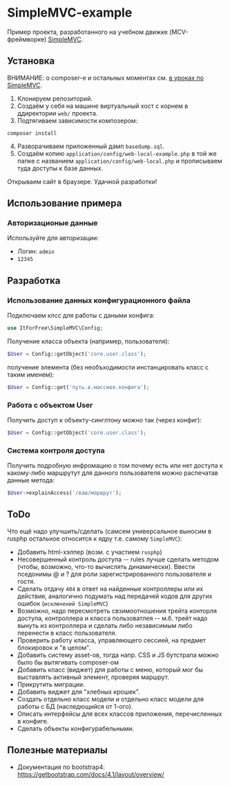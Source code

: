 # SimpleMVC-example

Пример проекта, разработанного на учебном движке (MCV-фреймворке) [SimpleMVC](https://github.com/it-for-free/SimpleMVC).


## Установка
ВНИМАНИЕ: о composer-е и остальных моментах см. [в уроках по SimpleMVC](http://fkn.ktu10.com/?q=node/9429).

1. Клонируем репозиторий.
2. Создаём у себя на машине виртуальный хост с корнем в ддиректории `web/` проекта.
3. Подтягиваем зависимости композером:
``` 
composer install
```
4. Разворачиваем  приложенный дамп `basedump.sql`.
5. Создаём копию `application/config/web-local-example.php` в той же папке с названием `application/config/web-local.php` 
  и прописываем туда доступы к базе данных.

Открываем сайт в браузере. Удачной разработки!

## Использование примера

### Авторизационые данные

Используйте для авторизации:

* Логин: `admin`
* `12345`


## Разработка

### Использование данных конфигурационного файла

Подключаем клсс для работы с даными конфига:

```php
use ItForFree\SimpleMVC\Config;
```

Получение класса объекта (например, пользователя):

```php
$User = Config::getObject('core.user.class');
```
получение элемента (без необъходимости инстанцировать класс с таким именем):

```php
$User = Config::get('путь.в.массиве.конфига');
```

### Работа с объектом User

Получить доступ к объекту-синглтону можно так (через конфиг):

```php
$User = Config::getObject('core.user.class');
```

### Система контроля доступа

Получить подробную инфромацию о том почему есть или нет доступа к какому-либо  маршрутут для данного пользователя можно распечатав данные метода:
```php
$User->explainAccess('/ваш/маршрут');
```

## ToDo

Что ещё надо улучшить/сделать (самсем универсальное выносим в rusphp остальное относится к ядру т.е. самому `SimpleMVC`):

* Добавить html-хэлпер (возм. с участием `rusphp`)
* Несовершенный контроль доступа -- rules лучше сделать методом (чтобы, возможно, что-то вычислять динамически). 
    Ввести пседонимы @ и ? для роли зарегистрированного пользователя и гостя.
* Сделать  отдачу `404` в ответ на найденные контроллеры или их действия, аналогично подумать над передачей кодов для других ошибок (`исключений SimpleMVC`)
* Возможно, надо пересмотреть свзимоотношения трейта конторля доступа, контроллера и класса пользоватлея 
    -- м.б. трейт надо вынуть из контроллера и сделать либо независимым либо перенести в класс пользователя.
* Проверить работу класса, управляющего сессией, на предмет блокировок и "в целом".
* Добавить систему asset-ов, тогда напр. CSS и JS бутстрапа можно было бы вытягивать composer-ом
* Добавить класс (виджет) для работы с меню, который мог бы выставлять активный элемент, проверяя маршрут.
* Прикрутить миграции.
* Добавить виджет для "хлебных крошек".
* Создать отдельно класс модели и отдельно класс модели для работы с БД (наследющийся от 1-ого).
* Описать интерфейсы для всех классов приложения, перечисленных в конфиге.
* Сделать объекты конфигурабельными.


## Полезные материалы

* Документация по bootstrap4: https://getbootstrap.com/docs/4.1/layout/overview/
